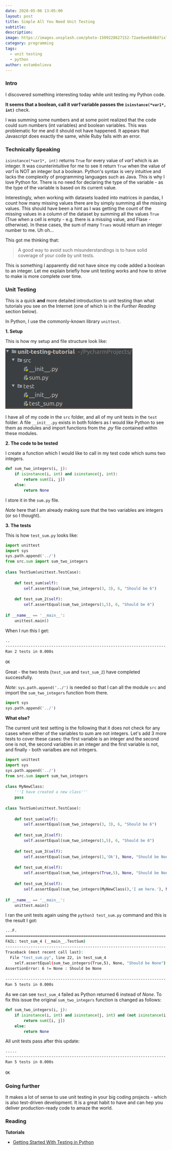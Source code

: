 ```yaml
---
date: 2020-05-06 13:05:00
layout: post
title: Simple All You Need Unit Testing
subtitle:
description: 
image: https://images.unsplash.com/photo-1509228627152-72ae9ae6848d?ixlib=rb-1.2.1&auto=format&fit=crop&w=1350&q=80
category: programming
tags:
  - unit testing
  - python
author: estambolieva
---
```


### Intro

I discovered something interesting today while unit testing my Python code. 

**It seems that a boolean, call it *var1* variable passes the `isinstance(*var1*, int)`** check.

I was summing some numbers and at some point realized that the code could sum numbers (int variables) and boolean variables. This was problematic for me and it should not have happened. It appears that Javascript does exactly the same, while Ruby fails with an error.


### Technically Speaking

`isinstance(*var1*, int)` returns `True` for every value of *var1* which is an integer. It was counterintuitive for me to see it return `True` when the value of *var1* is NOT an integer but a boolean. Python's syntax is very intuitive and lacks the complexity of programming languages such as Java. This is why I love Python for. There is no need for declaring the type of the variable - as the type of the variable is based on its current value.

Interestingly, when working with datasets loaded into matrices in pandas, I count how many missing values there are by simply summing all the missing values. This should have been a hint as I was getting the count of the missing values in a column of the dataset by summing all the values `True` (True when a cell is empty - e.g. there is a missing value, and Flase - otherwise). In these cases, the sum of many `Trues` would return an integer number to me. Uh oh...

This got me thinking that: 

> A good way to avoid such misunderstandings is to have solid coverage of your code by unit tests.

This is something I apparently did not have since my code added a boolean to an integer. Let me explain briefly how unit testing works and how to strive to make is more complete over time.

### Unit Testing

This is a quick **and** more detailed introduction to unit testing than what tutorials you see on the Internet (one of which is in the *Further Reading* section below).

In Python, I use the commonly-known library `unittest`. 

**1. Setup**

This is how my setup and file structure look like:

![File Structure](https://raw.githubusercontent.com/estambolieva/estambolieva.github.io/master/assets/img/uploads/unit-test-file-structure.png)

I have all of my code in the `src` folder, and all of my unit tests in the `test` folder. A file `__init__.py` exists in both folders as I would like Python to see them as modules and import functions from the *.py* file contained within these modules. 

**2. The code to be tested**

I create a function which I would like to call in my test code which sums two integers.

```python
def sum_two_integers(i, j):
    if isinstance(i, int) and isinstance(j, int):
        return sum([i, j])
    else:
        return None
```

I store it in the `sum.py` file. 

*Note* here that I am already making sure that the two variables are integers (or so I thought). 

**3. The tests**

This is how `test_sum.py` looks like:

```python
import unittest
import sys
sys.path.append('../')
from src.sum import sum_two_integers

class TestSum(unittest.TestCase):

    def test_sum(self):
        self.assertEqual(sum_two_integers(3, 3), 6, "Should be 6")

    def test_sum_2(self):
        self.assertEqual(sum_two_integers(1,5), 6, "Should be 6")

if __name__ == '__main__':
    unittest.main()

```

When I run this I get:

```sh
..
----------------------------------------------------------------------
Ran 2 tests in 0.000s

OK

```

Great - the two tests (`test_sum` and `test_sum_2`) have completed successfully. 

*Note*: `sys.path.append('../')` is needed so that I can all the module `src` and import the `sum_two_integers` function from there.

```python
import sys
sys.path.append('../')
```

**What else?**

The current unit test setting is the following that it does not check for any cases when either of the variables to sum are not integers. Let's add 3 more tests to cover these cases: the first variable is an integer and the second one is not, the second variables in an integer and the first variable is not, and finally - both varialbes are not integers.

```python
import unittest
import sys
sys.path.append('../')
from src.sum import sum_two_integers

class MyNewClass:
    '''I have created a new class'''
    pass

class TestSum(unittest.TestCase):

    def test_sum(self):
        self.assertEqual(sum_two_integers(3, 3), 6, "Should be 6")

    def test_sum_2(self):
        self.assertEqual(sum_two_integers(1,5), 6, "Should be 6")

    def test_sum_3(self):
        self.assertEqual(sum_two_integers(1,'Ok'), None, "Should be None") # passed a string

    def test_sum_4(self):
        self.assertEqual(sum_two_integers(True,5), None, "Should be None") # passed a boolean value

    def test_sum_5(self):
        self.assertEqual(sum_two_integers(MyNewClass(),'I am here.'), None, "Should be None") # passed an object and a string

if __name__ == '__main__':
    unittest.main()
```

I ran the unit tests again using the `python3 test_sum.py` command and this is the result I got:

```sh
...F.
======================================================================
FAIL: test_sum_4 (__main__.TestSum)
----------------------------------------------------------------------
Traceback (most recent call last):
  File "test_sum.py", line 22, in test_sum_4
    self.assertEqual(sum_two_integers(True,5), None, "Should be None")
AssertionError: 6 != None : Should be None

----------------------------------------------------------------------
Ran 5 tests in 0.000s

```

As we can see `test_sum_4` failed as Python returned 6 instead of *None*. To fix this issue the original `sum_two_integers` function is changed as follows:

```python
def sum_two_integers(i, j):
    if isinstance(i, int) and isinstance(j, int) and (not isinstance(i, bool)) and (not isinstance(j, bool)):
        return sum([i, j])
    else:
        return None
```

All unit tests pass after this update:

```sh
.....
----------------------------------------------------------------------
Ran 5 tests in 0.000s

OK

```

### Going further

It makes a lot of sense to use unit testing in your big coding projects - which is also test-driven development. It is a great habit to have and can hep you deliver production-ready code to amaze the world.

### Reading

**Tutorials**

* [Getting Started With Testing in Python](https://realpython.com/python-testing/)
